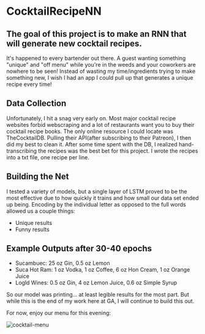 # CocktailRecipeNN

## The goal of this project is to make an RNN that will generate new cocktail recipes.

It's happened to every bartender out there. A guest wanting something "unique" and "off menu" while you're in the weeds and your coworkers are nowhere to be seen! Instead of wasting my time/ingredients trying to make something new, I wish I had an app I could pull up that generates a unique recipe every time!

## Data Collection

Unfortunately, I hit a snag very early on. Most major cocktail recipe websites forbid webscraping and a lot of restaurants want you to buy their cocktail recipe books. The only online resource I could locate was TheCocktailDB. Pulling their API(after subscribing to their Patreon), I then did my best to clean it. After some time spent with the DB, I realized hand-transcribing the recipes was the best bet for this project. I wrote the recipes into a txt file, one recipe per line.

## Building the Net

I tested a variety of models, but a single layer of LSTM proved to be the most effective due to how quickly it trains and how small our data set ended up being. Encoding by the individual letter as opposed to the full words allowed us a couple things:
- Unique results
- Funny results

## Example Outputs after 30-40 epochs

- Sucambuec: 25 oz Gin, 0.5 oz Lemon
- Suca Hot Ram: 1 oz Vodka, 1 oz Coffee, 6 oz Hon Cream, 1 oz Orange Juice
- Logld Wines: 0.5 oz Gin, 4 oz Lemon Juice, 0.6 oz Simple Syrup

So our model was printing... at least legible results for the most part. But while this is the end of my work here at GA, I will continue to build this out. 

For now, enjoy our menu for this evening:

![cocktail-menu](./images/Blue_Floral_Pattern_Cocktail_Menu.jpg)
